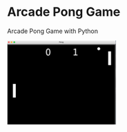 # Arcade Pong Game
Arcade Pong Game with Python

<img src = "Arcade_Pong_Game.png" height = "50%" width = "50%">
